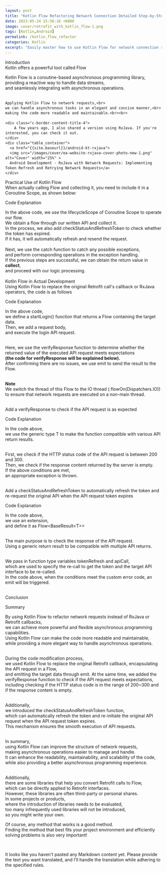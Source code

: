 ```yaml
---
layout: post
title: "Kotlin Flow Refactoring Network Connection Detailed Step-by-Step Guide"
date: 2023-05-24 15:56:16 +0800
image: cover/retrofit_with_kotlin_flow-1.png
tags: [Kotlin,Android]
permalink: /kotlin_flow_refactor
categories: Kotlin
excerpt: "Easily master how to use Kotlin Flow for network connection refactoring. This tutorial provides a detailed step-by-step guide to help you achieve efficient and stable network connections effortlessly."
---
```


<div class="c-border-main-title-2">Introduction</div>
<div class="c-border-content-title-4">
    Kotlin offers a powerful tool called Flow
</div>

<p>
    Kotlin Flow is a coroutine-based asynchronous programming library,<br>
    providing a reactive way to handle data streams,<br>
    and seamlessly integrating with asynchronous operations.<br><br>

    Applying Kotlin Flow to network requests,<br>
    we can handle asynchronous tasks in an elegant and concise manner,<br>
    making the code more readable and maintainable.<br><br>

    <div class="c-border-content-title-4">
        A few years ago, I also shared a version using RxJava. If you're interested, you can check it out.
    </div>
    <div class="table_container">
      <a href="{{site.baseurl}}/android-kt-rxjava">
      <img src="/images/cover/ea-website-rxjava-cover-photo-new-1.png" alt="Cover" width="25%" >
      Android Development - RxJava with Network Requests: Implementing Token Refresh and Retrying Network Requests</a>
    </div>

</p>

<div class="c-border-main-title-2">Practical Use of Kotlin Flow</div>
<div class="c-border-content-title-4">
    When actually calling Flow and collecting it, you need to include it in a Coroutine Scope, as shown below:<br>
</div>
<p>
  <script src="https://gist.github.com/waitzShigoto/6922457ce9a309d18258b1ac50ed77a6.js"></script>
</p>
<div class = "table_container">
  <p>Code Explanation</p>
  In the above code, we use the lifecycleScope of Coroutine Scope to operate our flow.<br>
  We obtain a flow through our written API and collect it.<br>
  In the process, we also add checkStatusAndRefreshToken to check whether the token has expired.<br>
  If it has, it will automatically refresh and resend the request.<br><br>
  Next, we use the catch function to catch any possible exceptions,<br>
  and perform corresponding operations in the exception handling.<br>
  If the previous steps are successful, we can obtain the return value in<br>
  <b>collect</b>,<br>
  and proceed with our logic processing.<br>
</div><br>

<div class="c-border-main-title-2">Kotlin Flow in Actual Development</div>
<div class="c-border-content-title-4">Using Kotlin Flow to replace the original Retrofit call's callback or RxJava operators, the code is as follows</div>
<p>
  <script src="https://gist.github.com/waitzShigoto/d5a3acb5f2b90bee2cd8b60c54adfcab.js"></script>
</p>

<div class = "table_container">
  <p>Code Explanation</p>
  In the above code,<br>
  we define a startLogin() function that returns a Flow containing the target data.<br>
  Then, we add a request body,<br>
  and execute the login API request.<br><br>

  Here, we use the verifyResponse function to determine whether the returned value of the executed API request meets expectations<br>
  <b>(the code for verifyResponse will be explained below).</b><br>
  After confirming there are no issues, we use emit to send the result to the Flow.<br><br>

<b>Note</b><br>
We switch the thread of this Flow to the IO thread (.flowOn(Dispatchers.IO)) to ensure that network requests are executed on a non-main thread.
</div><br>

<div class="c-border-content-title-4">Add a verifyResponse to check if the API request is as expected</div>
<p>
  <script src="https://gist.github.com/waitzShigoto/4a4daf5c3385a105b92cc642f9c505f5.js"></script>
</p>

<div class="table_container">
  <p>Code Explanation</p>
  In the code above,<br>
  we use the generic type T to make the function compatible with various API return results.<br><br>

  First, we check if the HTTP status code of the API request is between 200 and 300.<br>
  Then, we check if the response content returned by the server is empty.<br>
  If the above conditions are met,<br>
  an appropriate exception is thrown.<br>
</div><br>

<div class="c-border-content-title-4">Add a checkStatusAndRefreshToken to automatically refresh the token and re-request the original API when the API request token expires</div>
<p>
  <script src="https://gist.github.com/waitzShigoto/e6e0cc122d03f964c1abafda32cd5b02.js"></script>
</p>

<div class="table_container">
  <p>Code Explanation</p>
  In the code above,<br>
  we use an extension,<br>
  and define it as Flow&lt;BaseResult&lt;T&gt;&gt;<br><br>

  The main purpose is to check the response of the API request.<br>
  Using a generic return result to be compatible with multiple API returns.<br><br>

  We pass in function type variables tokenRefresh and apiCall,<br>
  which are used to specify the re-call to get the token and the target API interface to be re-called.<br>
  In the code above, when the conditions meet the custom error code, an emit will be triggered.<br>
</div><br>

<div class="c-border-main-title-2">Conclusion</div>

<div class="table_container">
  <p>Summary</p>
  By using Kotlin Flow to refactor network requests instead of RxJava or Retrofit callbacks,<br>
  we can achieve more powerful and flexible asynchronous programming capabilities.<br>
  Using Kotlin Flow can make the code more readable and maintainable,<br>
  while providing a more elegant way to handle asynchronous operations.<br><br>

  During the code modification process,<br>
  we used Kotlin Flow to replace the original Retrofit callback, encapsulating the API request in a Flow,<br>
  and emitting the target data through emit. At the same time, we added the verifyResponse function to check if the API request meets expectations,<br>
  including checking if the HTTP status code is in the range of 200~300 and if the response content is empty.<br><br>

  Additionally,<br>
  we introduced the checkStatusAndRefreshToken function,<br>
  which can automatically refresh the token and re-initiate the original API request when the API request token expires.<br>
  This mechanism ensures the smooth execution of API requests.<br><br>

  In summary,<br>
  using Kotlin Flow can improve the structure of network requests,<br>
  making asynchronous operations easier to manage and handle.<br>
  It can enhance the readability, maintainability, and scalability of the code, while also providing a better asynchronous programming experience.<br><br>

  Additionally,<br>
  there are some libraries that help you convert Retrofit calls to Flow,<br>
  which can be directly applied to Retrofit interfaces.<br>
  However, these libraries are often third-party or personal shares.<br>
  In some projects or products,<br>
  where the introduction of libraries needs to be evaluated,<br>
  too many infrequently used libraries will not be introduced,<br>
  so you might write your own.<br>

  Of course, any method that works is a good method.<br>
  Finding the method that best fits your project environment and efficiently solving problems is also very important!<br>
</div><br>

It looks like you haven't pasted any Markdown content yet. Please provide the text you want translated, and I'll handle the translation while adhering to the specified rules.
